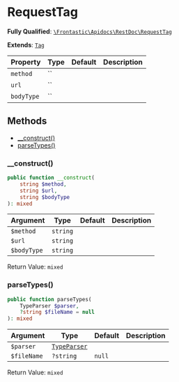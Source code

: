 #  RequestTag

**Fully Qualified**: [`\Frontastic\Apidocs\RestDoc\RequestTag`](../../../src/php/RestDoc/RequestTag.php)

**Extends**: [`Tag`](../Tag.md)

Property|Type|Default|Description
--------|----|-------|-----------
`method`|``||
`url`|``||
`bodyType`|``||

## Methods

* [__construct()](#__construct)
* [parseTypes()](#parsetypes)

### __construct()

```php
public function __construct(
    string $method,
    string $url,
    string $bodyType
): mixed
```

Argument|Type|Default|Description
--------|----|-------|-----------
`$method`|`string`||
`$url`|`string`||
`$bodyType`|`string`||

Return Value: `mixed`

### parseTypes()

```php
public function parseTypes(
    TypeParser $parser,
    ?string $fileName = null
): mixed
```

Argument|Type|Default|Description
--------|----|-------|-----------
`$parser`|[`TypeParser`](../TypeParser.md)||
`$fileName`|`?string`|`null`|

Return Value: `mixed`

